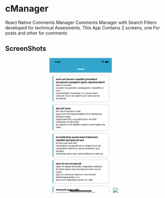 # cManager
React Native Comments Manager
Comments Manager with Search Filters developed for technical Assesments. This App Contains 2 screens, one For posts and other for comments

## ScreenShots

<div align="center">
    <img src="/src/assets/screenshots/screenshot1.png" width="200px"</img> 
     <img src="/src/assets/screenshot2.png" width="200px"</img> 
</div>
